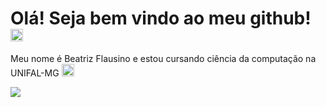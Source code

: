# Olá! Seja bem vindo ao meu github! <img alt="GIF" src="https://github.com/TheDudeThatCode/TheDudeThatCode/blob/master/Assets/powerup.gif" width="20px" />
Meu nome é Beatriz Flausino e estou cursando ciência da computação na UNIFAL-MG  <img alt="GIF" src="https://github.com/TheDudeThatCode/TheDudeThatCode/blob/master/Assets/Developer.gif" width="20px" />




 <img src="https://camo.githubusercontent.com/b72bcb7182bb950ca9a2a3589ed4cd5dcb4dd9556686614ba64bf8f7d12cc02d/68747470733a2f2f73757065722e616272696c2e636f6d2e62722f77702d636f6e74656e742f75706c6f6164732f323031362f30392f73757065725f696d676761746f5f6469676974616e646f5f302e676966"> 
<!--
**beatrizfmac/beatrizfmac** is a ✨ _special_ ✨ repository because its `README.md` (this file) appears on your GitHub profile.

Here are some ideas to get you started:

- 🔭 I’m currently working on ...
- 🌱 I’m currently learning ...
- 👯 I’m looking to collaborate on ...
- 🤔 I’m looking for help with ...
- 💬 Ask me about ...
- 📫 How to reach me: ...
- 😄 Pronouns: ...
- ⚡ Fun fact: ...
-->
